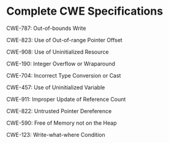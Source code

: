

# Complete CWE Specifications

CWE-787: Out-of-bounds Write

CWE-823: Use of Out-of-range Pointer Offset

CWE-908: Use of Uninitialized Resource

CWE-190: Integer Overflow or Wraparound

CWE-704: Incorrect Type Conversion or Cast

CWE-457: Use of Uninitialized Variable

CWE-911: Improper Update of Reference Count

CWE-822: Untrusted Pointer Dereference

CWE-590: Free of Memory not on the Heap

CWE-123: Write-what-where Condition